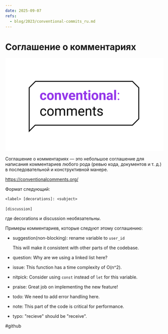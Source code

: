 ```yaml
---
date: 2025-09-07
refs:
  - blog/2023/conventional-commits_ru.md
---
```


# Соглашение о комментариях

![Contentional Comments](conventional-comments.png)

Соглашение о комментариях — это небольшое соглашение для написания комментариев любого рода
(ревью кода, документов и т. д.) в последовательной и конструктивной манере.

https://conventionalcomments.org/

Формат следующий:

```
<label> [decorations]: <subject>

[discussion]
```

где decorations и discussion необязательны.

Примеры комментариев, которые следуют этому соглашению:

- suggestion(non-blocking): rename variable to `user_id`

  This will make it consistent with other parts of the codebase.

- question: Why are we using a linked list here?
- issue: This function has a time complexity of O(n^2).
- nitpick: Consider using `const` instead of `let` for this variable.
- praise: Great job on implementing the new feature!
- todo: We need to add error handling here.
- note: This part of the code is critical for performance.
- typo: "recieve" should be "receive".

#github

